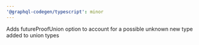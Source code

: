 ```yaml
---
'@graphql-codegen/typescript': minor
---
```


Adds futureProofUnion option to account for a possible unknown new type added to union types
